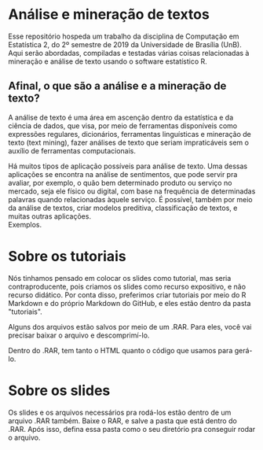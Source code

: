 # Análise e mineração de textos
Esse repositório hospeda um trabalho da disciplina de Computação em Estatística 2, do 2º semestre de 2019 da Universidade de Brasília (UnB). Aqui serão abordadas, compiladas e testadas várias coisas relacionadas à mineração e análise de texto usando o software estatístico R.

 Afinal, o que são a análise e a mineração de texto?
 -
 <p>
A análise de texto é uma área em ascenção dentro da estatística e da ciência de dados, que visa, por meio de ferramentas disponíveis como expressões regulares, dicionários, ferramentas linguísticas e mineração de texto (text mining), fazer análises de texto que seriam impraticáveis sem o auxílio de ferramentas computacionais.

Há muitos tipos de aplicação possíveis para análise de texto. Uma dessas aplicações se encontra na análise de sentimentos, que pode servir pra avaliar, por exemplo, o quão bem determinado produto ou serviço no mercado, seja ele físico ou digital, com base na frequência de determinadas palavras quando relacionadas àquele serviço. É possível, também por meio da análise de textos, criar modelos preditiva, classificação de textos, e muitas outras aplicações.
<br />
  Exemplos.
</p>

# Sobre os tutoriais
Nós tinhamos pensado em colocar os slides como tutorial, mas seria contraproducente, pois criamos os slides como recurso expositivo, e não recurso didático. Por conta disso, preferimos criar tutoriais por meio do R Markdown e do próprio Markdown do GitHub, e eles estão dentro da pasta "tutoriais".

Alguns dos arquivos estão salvos por meio de um .RAR. Para eles, você vai precisar baixar o arquivo e descomprimí-lo.

Dentro do .RAR, tem tanto o HTML quanto o código que usamos para gerá-lo.

# Sobre os slides
Os slides e os arquivos necessários pra rodá-los estão dentro de um arquivo .RAR também. Baixe o RAR, e salve a pasta que está dentro do .RAR. Após isso, defina essa pasta como o seu diretório pra conseguir rodar o arquivo.
